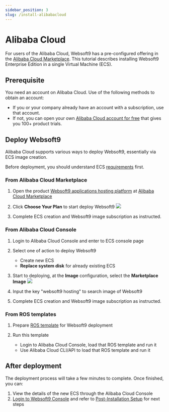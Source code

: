 ```yaml
---
sidebar_position: 3
slug: /install-alibabacloud
---
```


# Alibaba Cloud

For users of the Alibaba Cloud, Websoft9 has a pre-configured offering in the [Alibaba Cloud Marketplace](https://marketplace.alibabacloud.com/products/56680002/sgcmjj00034195.html). This tutorial describes installing Websoft9 Enterprise Edition in a single Virtual Machine (ECS).   

## Prerequisite

You need an account on Alibaba Cloud. Use of the following methods to obtain an account:

- If you or your company already have an account with a subscription, use that account. 
- If not, you can open your own [Alibaba Cloud account for free](https://free.aliyun.com) that gives you 100+ product trials. 

## Deploy Websoft9

Alibaba Cloud supports various ways to deploy Websoft9, essentially via ECS image creation. 

Before deployment, you should understand ECS [requirements](./install-requirements#server) first.   

### From Alibaba Cloud Marketplace

1. Open the product [Websoft9 applications hosting platform](https://marketplace.alibabacloud.com/products/201072001/sgcmjj00034378.html) at [Alibaba Cloud Marketplace](https://shop658hlt17.market.aliyun.com)

2. Click **Choose Your Plan** to start deploy Websoft9
   ![](./assets/alibabacloud-websoft9-choose.png)

3. Complete ECS creation and Websoft9 image subscription as instructed.

### From Alibaba Cloud Console

1. Login to Alibaba Cloud Console and enter to ECS console page

2. Select one of action to deploy Websoft9

   - Create new ECS
   - **Replace system disk** for already existing ECS

3. Start to deploying, at the **Image** configuration, select the **Marketplace Image**
   ![](./assets/aliyun-images-1-websoft9.png)

4. Input the key "websoft9 hosting" to search image of Websoft9

5. Complete ECS creation and Websoft9 image subscription as instructed.

### From ROS templates

1. Prepare [ROS template](https://www.alibabacloud.com/en/product/ros) for Websoft9 deployment

2. Run this template

   - Login to Alibaba Cloud Console, load that ROS template and run it
   - Use Alibaba Cloud CLI/API to load that ROS template and run it

## After deployment

The deployment process will take a few minutes to complete. Once finished, you can:

1. View the details of the new ECS through the Alibaba Cloud Console
2. [Login to Websoft9 Console](./login-console) and refer to [Post-Installation Setup](./install-setup) for next steps